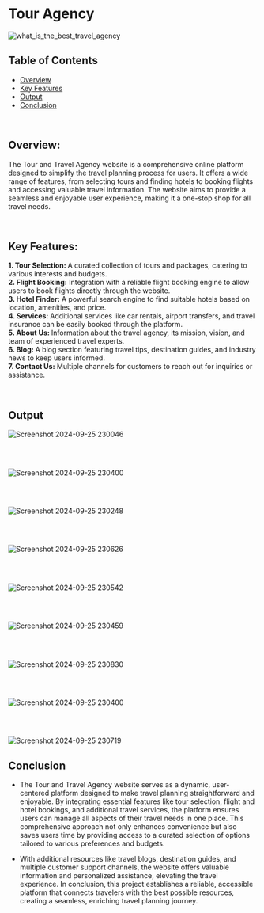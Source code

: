 # Tour Agency
![what_is_the_best_travel_agency](https://github.com/user-attachments/assets/3ac91123-2454-4624-801c-3ceb0bc3aeb9)



## Table of Contents

- [Overview](#overview)
- [Key Features](#key-features)
- [Output](#output)
- [Conclusion](#conclusion)

<br>  

## Overview:

The Tour and Travel Agency website is a comprehensive online platform designed to simplify the travel planning process for users. It offers a wide range of features, from selecting tours and finding hotels to booking flights and accessing valuable travel information. The website aims to provide a seamless and enjoyable user experience, making it a one-stop shop for all travel needs.




<br>

## Key Features:   


 <b>1. Tour Selection: </b>A curated collection of tours and packages, catering to various interests and budgets. <br>
 <b>2. Flight Booking:</b> Integration with a reliable flight booking engine to allow users to book flights directly through the website.<br>
 <b>3. Hotel Finder:</b> A powerful search engine to find suitable hotels based on location, amenities, and price.<br>
 <b>4. Services: </b>Additional services like car rentals, airport transfers, and travel insurance can be easily booked through the platform.<br>
 <b>5. About Us: </b>Information about the travel agency, its mission, vision, and team of experienced travel experts.<br>
 <b>6. Blog: </b>A blog section featuring travel tips, destination guides, and industry news to keep users informed.<br>
 <b>7. Contact Us:</b> Multiple channels for customers to reach out for inquiries or assistance.<br>


<br>

## Output

![Screenshot 2024-09-25 230046](https://github.com/user-attachments/assets/60fa4dbd-cab4-4733-bde4-1eb5409456d3)
##
<br>

![Screenshot 2024-09-25 230400](https://github.com/user-attachments/assets/6cb0d33a-5591-4dc4-bc92-46dd4f41c36b)
##
<br>

![Screenshot 2024-09-25 230248](https://github.com/user-attachments/assets/37f7f381-5da8-4d63-b785-e871186d22ad)
##
<br>

![Screenshot 2024-09-25 230626](https://github.com/user-attachments/assets/401639c9-e98e-455e-adfd-dc9888d23d68)
##
<br>

![Screenshot 2024-09-25 230542](https://github.com/user-attachments/assets/6f2c27b6-9b49-424f-aa7a-7f21ab5b5de8)
##
<br>

![Screenshot 2024-09-25 230459](https://github.com/user-attachments/assets/bb6d602a-ea4e-4464-ba53-647b4f1f5627)
##
<br>

![Screenshot 2024-09-25 230830](https://github.com/user-attachments/assets/e281dda1-1762-4b8c-8455-8c2c34a3638d)
##
<br>

![Screenshot 2024-09-25 230400](https://github.com/user-attachments/assets/f0c31b13-93a5-4b06-9db0-5a962959cdb7)
##
<br>

![Screenshot 2024-09-25 230719](https://github.com/user-attachments/assets/473da975-d204-4a18-b05d-79bf8a9b3ab3)


## Conclusion

- The Tour and Travel Agency website serves as a dynamic, user-centered platform designed to make travel planning straightforward and enjoyable. By integrating essential features like tour selection, flight and hotel bookings, and additional travel services, the platform ensures users can manage all aspects of their travel needs in one place. This comprehensive approach not only enhances convenience but also saves users time by providing access to a curated selection of options tailored to various preferences and budgets.

- With additional resources like travel blogs, destination guides, and multiple customer support channels, the website offers valuable information and personalized assistance, elevating the travel experience. In conclusion, this project establishes a reliable, accessible platform that connects travelers with the best possible resources, creating a seamless, enriching travel planning journey.
